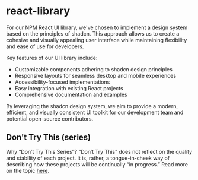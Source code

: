 # react-library

For our NPM React UI library, we've chosen to implement a design system based on the principles of shadcn. This approach allows us to create a cohesive and visually appealing user interface while maintaining flexibility and ease of use for developers.

Key features of our UI library include:

- Customizable components adhering to shadcn design principles
- Responsive layouts for seamless desktop and mobile experiences
- Accessibility-focused implementations
- Easy integration with existing React projects
- Comprehensive documentation and examples

By leveraging the shadcn design system, we aim to provide a modern, efficient, and visually consistent UI toolkit for our development team and potential open-source contributors.

## Don't Try This (series)

Why “Don’t Try This Series”? “Don’t Try This” does not reflect on the quality and stability of each project. It is, rather, a tongue-in-cheek way of describing how these projects will be continually “in progress.” Read more on the topic [here](https://github.com/dont-try-this/dont-try-this).
